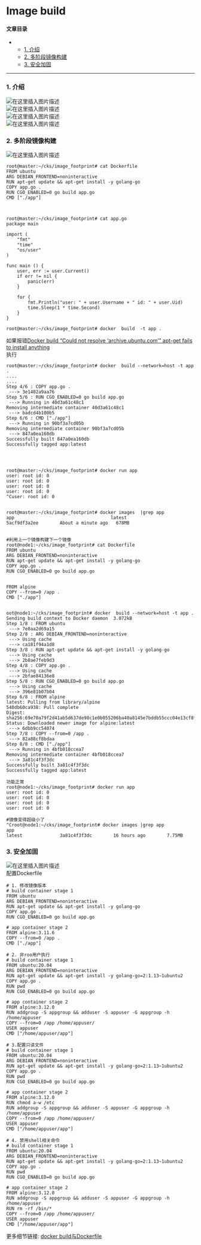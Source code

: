 # Image build

#### 文章目录

*
  * [1. 介绍](broken-reference)
  * [2. 多阶段镜像构建](broken-reference)
  * [3. 安全加固](broken-reference)

***

### 1. 介绍 <a href="#1__4" id="1__4"></a>

![在这里插入图片描述](https://img-blog.csdnimg.cn/20210520163346220.png?shadow\_10,text\_aHR0cHM6Ly9ibG9nLmNzZG4ubmV0L3hpeGloYWhhbGVsZWhlaGU=,size\_16,color\_FFFFFF,t\_70)\
![在这里插入图片描述](https://img-blog.csdnimg.cn/20210520163417705.png?shadow\_10,text\_aHR0cHM6Ly9ibG9nLmNzZG4ubmV0L3hpeGloYWhhbGVsZWhlaGU=,size\_16,color\_FFFFFF,t\_70)\
![在这里插入图片描述](https://img-blog.csdnimg.cn/20210520163546151.png?shadow\_10,text\_aHR0cHM6Ly9ibG9nLmNzZG4ubmV0L3hpeGloYWhhbGVsZWhlaGU=,size\_16,color\_FFFFFF,t\_70)\
![在这里插入图片描述](https://img-blog.csdnimg.cn/20210520163656995.png?shadow\_10,text\_aHR0cHM6Ly9ibG9nLmNzZG4ubmV0L3hpeGloYWhhbGVsZWhlaGU=,size\_16,color\_FFFFFF,t\_70)

### 2. 多阶段镜像构建 <a href="#2__10" id="2__10"></a>

![在这里插入图片描述](https://img-blog.csdnimg.cn/20210520163725472.png)

```
root@master:~/cks/image_footprint# cat Dockerfile 
FROM ubuntu
ARG DEBIAN_FRONTEND=noninteractive
RUN apt-get update && apt-get install -y golang-go
COPY app.go .
RUN CGO_ENABLED=0 go build app.go
CMD ["./app"]



root@master:~/cks/image_footprint# cat app.go 
package main

import (
    "fmt"
    "time"
    "os/user"
)

func main () {
    user, err := user.Current()
    if err != nil {
        panic(err)
    }

    for {
        fmt.Println("user: " + user.Username + " id: " + user.Uid)
        time.Sleep(1 * time.Second)
    }
}
```

```
root@master:~/cks/image_footprint# docker  build  -t app .
```

如果报错[Docker build “Could not resolve ‘archive.ubuntu.com’” apt-get fails to install anything](https://ghostwritten.blog.csdn.net/article/details/117083378)\
执行

```
root@master:~/cks/image_footprint# docker  build --network=host -t app .
....
....
Step 4/6 : COPY app.go .
 ---> 3e1402a9aa76
Step 5/6 : RUN CGO_ENABLED=0 go build app.go
 ---> Running in 40d3a61c48c1
Removing intermediate container 40d3a61c48c1
 ---> badcd4b100b5
Step 6/6 : CMD ["./app"]
 ---> Running in 90bf3a7cd05b
Removing intermediate container 90bf3a7cd05b
 ---> 847a0ea160db
Successfully built 847a0ea160db
Successfully tagged app:latest




root@master:~/cks/image_footprint# docker run app
user: root id: 0
user: root id: 0
user: root id: 0
user: root id: 0
^Cuser: root id: 0


root@master:~/cks/image_footprint# docker images  |grep app
app                                    latest              5acf9df3a2ee        About a minute ago   678MB


#利用上一个镜像构建下一个镜像
root@node1:~/cks/image_footprint# cat Dockerfile 
FROM ubuntu
ARG DEBIAN_FRONTEND=noninteractive
RUN apt-get update && apt-get install -y golang-go
COPY app.go .
RUN CGO_ENABLED=0 go build app.go


FROM alpine
COPY --from=0 /app .
CMD ["./app"]


oot@node1:~/cks/image_footprint# docker  build --network=host -t app .
Sending build context to Docker daemon  3.072kB
Step 1/8 : FROM ubuntu
 ---> 7e0aa2d69a15
Step 2/8 : ARG DEBIAN_FRONTEND=noninteractive
 ---> Using cache
 ---> ca181f94a1d8
Step 3/8 : RUN apt-get update && apt-get install -y golang-go
 ---> Using cache
 ---> 2b8ae7feb9d3
Step 4/8 : COPY app.go .
 ---> Using cache
 ---> 2bfae84136e8
Step 5/8 : RUN CGO_ENABLED=0 go build app.go
 ---> Using cache
 ---> 396e81b07b04
Step 6/8 : FROM alpine
latest: Pulling from library/alpine
540db60ca938: Pull complete 
Digest: sha256:69e70a79f2d41ab5d637de98c1e0b055206ba40a8145e7bddb55ccc04e13cf8f
Status: Downloaded newer image for alpine:latest
 ---> 6dbb9cc54074
Step 7/8 : COPY --from=0 /app .
 ---> 82a88cf8bdaa
Step 8/8 : CMD ["./app"]
 ---> Running in 4bfb018ccea7
Removing intermediate container 4bfb018ccea7
 ---> 3a81c4f3f3dc
Successfully built 3a81c4f3f3dc
Successfully tagged app:latest

功能正常
root@node1:~/cks/image_footprint# docker run app
user: root id: 0
user: root id: 0
user: root id: 0
user: root id: 0

#镜像变得超级小了
^Croot@node1:~/cks/image_footprint# docker images |grep app
app                                                                            latest              3a81c4f3f3dc        16 hours ago        7.75MB
```

### 3. 安全加固 <a href="#3__141" id="3__141"></a>

![在这里插入图片描述](https://img-blog.csdnimg.cn/2021052110231065.png?x-oss-process=image/watermark,type\_ZmFuZ3poZW5naGVpdGk,shadow\_10,text\_aHR0cHM6Ly9ibG9nLmNzZG4ubmV0L3hpeGloYWhhbGVsZWhlaGU=,size\_16,color\_FFFFFF,t\_70)\
配置Dockerfile

```
# 1. 修改镜像版本
# build container stage 1
FROM ubuntu
ARG DEBIAN_FRONTEND=noninteractive
RUN apt-get update && apt-get install -y golang-go
COPY app.go .
RUN CGO_ENABLED=0 go build app.go

# app container stage 2
FROM alpine:3.11.6
COPY --from=0 /app .
CMD ["./app"]
```

```
# 2. 非roo用户执行
# build container stage 1
FROM ubuntu:20.04
ARG DEBIAN_FRONTEND=noninteractive
RUN apt-get update && apt-get install -y golang-go=2:1.13~1ubuntu2
COPY app.go .
RUN pwd
RUN CGO_ENABLED=0 go build app.go

# app container stage 2
FROM alpine:3.12.0
RUN addgroup -S appgroup && adduser -S appuser -G appgroup -h /home/appuser
COPY --from=0 /app /home/appuser/
USER appuser
CMD ["/home/appuser/app"]
```

```
# 3.配置只读文件
# build container stage 1
FROM ubuntu:20.04
ARG DEBIAN_FRONTEND=noninteractive
RUN apt-get update && apt-get install -y golang-go=2:1.13~1ubuntu2
COPY app.go .
RUN pwd
RUN CGO_ENABLED=0 go build app.go

# app container stage 2
FROM alpine:3.12.0
RUN chmod a-w /etc
RUN addgroup -S appgroup && adduser -S appuser -G appgroup -h /home/appuser
COPY --from=0 /app /home/appuser/
USER appuser
CMD ["/home/appuser/app"]
```

```
# 4. 禁用shell相关命令
# build container stage 1
FROM ubuntu:20.04
ARG DEBIAN_FRONTEND=noninteractive
RUN apt-get update && apt-get install -y golang-go=2:1.13~1ubuntu2
COPY app.go .
RUN pwd
RUN CGO_ENABLED=0 go build app.go

# app container stage 2
FROM alpine:3.12.0
RUN addgroup -S appgroup && adduser -S appuser -G appgroup -h /home/appuser
RUN rm -rf /bin/*
COPY --from=0 /app /home/appuser/
USER appuser
CMD ["/home/appuser/app"]
```

更多细节链接: [docker build与Dockerfile](https://ghostwritten.blog.csdn.net/article/details/107517710)
